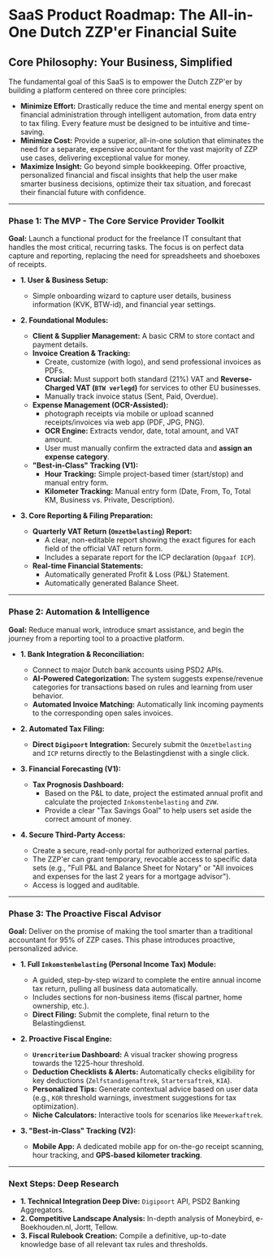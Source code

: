 # SaaS Product Roadmap: The All-in-One Dutch ZZP'er Financial Suite

## Core Philosophy: Your Business, Simplified

The fundamental goal of this SaaS is to empower the Dutch ZZP'er by building a platform centered on three core principles:

*   **Minimize Effort:** Drastically reduce the time and mental energy spent on financial administration through intelligent automation, from data entry to tax filing. Every feature must be designed to be intuitive and time-saving.
*   **Minimize Cost:** Provide a superior, all-in-one solution that eliminates the need for a separate, expensive accountant for the vast majority of ZZP use cases, delivering exceptional value for money.
*   **Maximize Insight:** Go beyond simple bookkeeping. Offer proactive, personalized financial and fiscal insights that help the user make smarter business decisions, optimize their tax situation, and forecast their financial future with confidence.

---

### Phase 1: The MVP - The Core Service Provider Toolkit

**Goal:** Launch a functional product for the freelance IT consultant that handles the most critical, recurring tasks. The focus is on perfect data capture and reporting, replacing the need for spreadsheets and shoeboxes of receipts.

*   **1. User & Business Setup:**
    *   Simple onboarding wizard to capture user details, business information (KVK, BTW-id), and financial year settings.

*   **2. Foundational Modules:**
    *   **Client & Supplier Management:** A basic CRM to store contact and payment details.
    *   **Invoice Creation & Tracking:**
        *   Create, customize (with logo), and send professional invoices as PDFs.
        *   **Crucial:** Must support both standard (21%) VAT and **Reverse-Charged VAT (`BTW verlegd`)** for services to other EU businesses.
        *   Manually track invoice status (Sent, Paid, Overdue).
    *   **Expense Management (OCR-Assisted):**
        *   photograph receipts via mobile or upload scanned receipts/invoices via web app (PDF, JPG, PNG).
        *   **OCR Engine:** Extracts vendor, date, total amount, and VAT amount.
        *   User must manually confirm the extracted data and **assign an expense category**.
    *   **"Best-in-Class" Tracking (V1):**
        *   **Hour Tracking:** Simple project-based timer (start/stop) and manual entry form.
        *   **Kilometer Tracking:** Manual entry form (Date, From, To, Total KM, Business vs. Private, Description).

*   **3. Core Reporting & Filing Preparation:**
    *   **Quarterly VAT Return (`Omzetbelasting`) Report:**
        *   A clear, non-editable report showing the exact figures for each field of the official VAT return form.
        *   Includes a separate report for the ICP declaration (`Opgaaf ICP`).
    *   **Real-time Financial Statements:**
        *   Automatically generated Profit & Loss (P&L) Statement.
        *   Automatically generated Balance Sheet.

---

### Phase 2: Automation & Intelligence

**Goal:** Reduce manual work, introduce smart assistance, and begin the journey from a reporting tool to a proactive platform.

*   **1. Bank Integration & Reconciliation:**
    *   Connect to major Dutch bank accounts using PSD2 APIs.
    *   **AI-Powered Categorization:** The system suggests expense/revenue categories for transactions based on rules and learning from user behavior.
    *   **Automated Invoice Matching:** Automatically link incoming payments to the corresponding open sales invoices.

*   **2. Automated Tax Filing:**
    *   **Direct `Digipoort` Integration:** Securely submit the `Omzetbelasting` and `ICP` returns directly to the Belastingdienst with a single click.

*   **3. Financial Forecasting (V1):**
    *   **Tax Prognosis Dashboard:**
        *   Based on the P&L to date, project the estimated annual profit and calculate the projected `Inkomstenbelasting` and `ZVW`.
        *   Provide a clear "Tax Savings Goal" to help users set aside the correct amount of money.

*   **4. Secure Third-Party Access:**
    *   Create a secure, read-only portal for authorized external parties.
    *   The ZZP'er can grant temporary, revocable access to specific data sets (e.g., "Full P&L and Balance Sheet for Notary" or "All invoices and expenses for the last 2 years for a mortgage advisor").
    *   Access is logged and auditable.

---

### Phase 3: The Proactive Fiscal Advisor

**Goal:** Deliver on the promise of making the tool smarter than a traditional accountant for 95% of ZZP cases. This phase introduces proactive, personalized advice.

*   **1. Full `Inkomstenbelasting` (Personal Income Tax) Module:**
    *   A guided, step-by-step wizard to complete the entire annual income tax return, pulling all business data automatically.
    *   Includes sections for non-business items (fiscal partner, home ownership, etc.).
    *   **Direct Filing:** Submit the complete, final return to the Belastingdienst.

*   **2. Proactive Fiscal Engine:**
    *   **`Urencriterium` Dashboard:** A visual tracker showing progress towards the 1225-hour threshold.
    *   **Deduction Checklists & Alerts:** Automatically checks eligibility for key deductions (`Zelfstandigenaftrek`, `Startersaftrek`, `KIA`).
    *   **Personalized Tips:** Generate contextual advice based on user data (e.g., `KOR` threshold warnings, investment suggestions for tax optimization).
    *   **Niche Calculators:** Interactive tools for scenarios like `Meewerkaftrek`.

*   **3. "Best-in-Class" Tracking (V2):**
    *   **Mobile App:** A dedicated mobile app for on-the-go receipt scanning, hour tracking, and **GPS-based kilometer tracking**.

---

### Next Steps: Deep Research

*   **1. Technical Integration Deep Dive:** `Digipoort` API, PSD2 Banking Aggregators.
*   **2. Competitive Landscape Analysis:** In-depth analysis of Moneybird, e-Boekhouden.nl, Jortt, Tellow.
*   **3. Fiscal Rulebook Creation:** Compile a definitive, up-to-date knowledge base of all relevant tax rules and thresholds.
